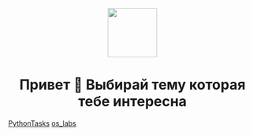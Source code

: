 <div id="header" align="center">
  <img src="https://media.giphy.com/media/M9gbBd9nbDrOTu1Mqx/giphy.gif" width="100"/>
</div>
<h1 align="center">
    Привет 👋
    Выбирай тему которая тебе интересна
</h1>
<a href="https://github.com/ZadireyEvgeny/Python">PythonTasks</a>
<a href="https://github.com/ZadireyEvgeny/os_labs" align="center">os_labs</a>

